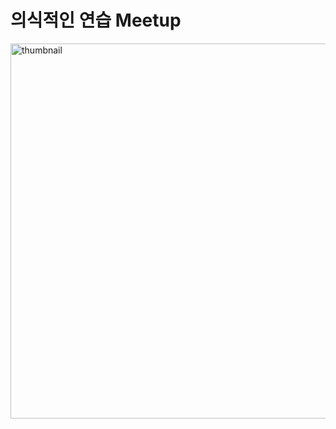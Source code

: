 # 의식적인 연습 Meetup

<div align="left">
  <img src="https://i.imgur.com/iEw8W5N.gif" alt="thumbnail" width="600"/>
</div>
